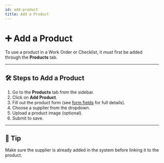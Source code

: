 ```yaml
---
id: add-product
title: Add a Product
---
```


# ➕ Add a Product

To use a product in a Work Order or Checklist, it must first be added through the **Products** tab.

---

## 🛠️ Steps to Add a Product

1. Go to the **Products** tab from the sidebar.
2. Click on **Add Product**.
3. Fill out the product form (see [form fields](./product-fields) for full details).
4. Choose a supplier from the dropdown.
5. Upload a product image (optional).
6. Submit to save.

---

## 📝 Tip

Make sure the supplier is already added in the system before linking it to the product.
